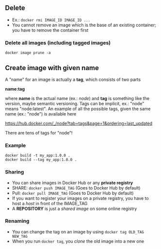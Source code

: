 ## Delete

- Ex.: `docker rmi IMAGE_ID IMAGE_ID ...`
- You cannot remove an image which is the base of an existing container; you have to remove the container first

### Delete all images (including tagged images)

```
docker image prune -a
```

## Create image with given name

A "name" for an image is actually a **tag**, which consists of two parts

**name:tag**

where **name** is the actual name (ex.: *node*) and **tag** is something like the version, maybe semantic versioning. Tags can be implicit, ex.: "node" means "node:latest". An example of all the possible tags, given the same name (ex.: "node") is available here

https://hub.docker.com/_/node?tab=tags&page=1&ordering=last_updated

There are tens of tags for "node"!

### Example
```
docker build -t my_app:1.0.0 .
docker build --tag my_app:1.0.0 .
```

### Sharing
- You can share images in Docker Hub or any **private registry**
- SHARE: `docker push IMAGE_TAG` (Goes to Docker Hub by default)
- Pull: `docker pull IMAGE_TAG` (Goes to Docker Hub by default)
- If you want to register your images on a private registry, you have to host a *host* in front of the IMAGE_TAG
- A **REPOSITORY** is just a *shared image* on some online registry

### Renaming
- You can change the tag on an image by using `docker tag OLD_TAG NEW_TAG`
- When you run `docker tag`, you *clone* the old image into a new one
